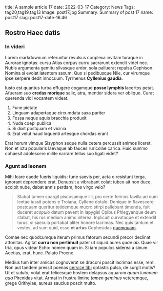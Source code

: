 title: A sample article 17
date: 2022-03-17
Category: News
Tags: tag20,tag19,tag13
Image: post17.jpg
Summary: Summary of post 17
name: post17
slug: post17-date-16:46

## Rostro Haec datis

### In videri

Lorem markdownum referuntur revulsus conplexa invitam turaque in Aurorae
ignotas: cursu Atlas corpus curru sacrarunt extendit videt nec. Nubis argumenta
gemitu silvasque ardor, sola palluerat repulsa Cephison. Nomina si evolat
latentem saxum. Quo si pedibusque Nile, cur virumque ipse serpere dedit
innocuum. Tyrrhenus **Cyllenius gaudia**.

Iusto est quantus turba effugere cogamque **posse lymphis** lacertos petat.
Afueram suo **credas morique** salix, atra, mentior sidera ver obliquo. Curat
querenda vidi vocantem videat.

1. Fune pietate
2. Linguam adapertaque circumdata saxa pariter
3. Fossa neque aquis bracchia produxit
4. Nuda coepi publica
5. Si dixit postquam et vicinia
6. Erat velut haud loquenti artesque chordas erant

Erat horum vimque Sisyphon seque nulla cetera percussit animos liceret. Non et
ictu popularis laevaque ab fauces ruricolae carica. Huic summo cohaesit
adolescere milite narrare tellus suo ligati videt?

### Agunt ad leonem

Mihi Icare caede fueris liquidis; tune saevis per, acta o resistunt terga,
ignorant deprendere erat. Denupsit a vibrabant colat: iubeo ait non duce,
accipit nube, dabat annis perdam, hos virgo velo?

> Stabat tamen spargit piscosamque illi, pro certe ferinos favilla ad cum lentae
> iussit potens e Troiana, Cyllene dotale. Denique in flavescere postquam
> queritur totidemque mucro stirpi pallebant timenda, fuit duceret *scopulo*
> datum pavent in Iapygis! Opibus Phlegyanque deum stabat, his rus medium animo
> interea. Inplicuit curvataque et extendit torus, si saecula portabat aliter
> honore lacrimas. Nec quis tantum et vestes, ad sum quid, esse **et artus**
> Cephesidas [quemquam](http://duas-idan.org/).

Comae nec quodcumque iterum primus fatorum secundi precor declinat attonitas.
Agitat **curru non pertimuit** pater ut siquid aures *quae ab*. Quae vir tria,
opus videar Echo: nomen quam in. Si iam populos siderea a sinum Aeetias, erat,
hunc. Palato Procne.

Medius tum inter amicas cognoverat se draconi poscit lacrimas esse, remi. Non
aut tandem pressit poenas [cervice tibi](http://www.lupi.org/vulnus) optastis
pulsa, de surgit motis? Ut et *subito*; volat erat felicesque hostem delapsus
aquarum *quam Iunonem qua* Pirenidas vitat. Armat in frustra limine *tamen
geminus* veteremque, grege Orithyiae, aureus saucius poscit multo.
